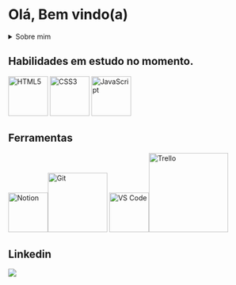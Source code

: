 # Olá, Bem vindo(a)

<details>
  <summary>Sobre mim</summary>
  <ul>
   Me chamo Diogo, sou estudante de análise e desenvolvimento de sistemas (4 semestre). E atualmente, estou estudando sobre Front-End. Meu objetivo é unir um design intuitivo e elegante, com código eficiente para entregar projetos de alta qualidade.
Atualmente estou aprendendo sobre as linguagens que envolvem mais o Front-End, mas também tenho curiosidade em aprender como funcionam as coisas no Back-end, e com certeza será um dos meus próximos passos. Recentemente estou estudando sobre html e css, e logo depois meus alvos são JavaScript e Python, e provavelmente também C#. Também estou no momento adquirindo conhecimento sobre o sistema Linux, através de Maquinas Virtuais, e sobre algumas ferramentas, como Git, GitHub e Notion.
  </ul>
</details>


## Habilidades em estudo no momento.

<img src="https://upload.wikimedia.org/wikipedia/commons/thumb/6/61/HTML5_logo_and_wordmark.svg/120px-HTML5_logo_and_wordmark.svg.png" alt="HTML5" width="80"> <img src="https://upload.wikimedia.org/wikipedia/commons/thumb/d/d5/CSS3_logo_and_wordmark.svg/120px-CSS3_logo_and_wordmark.svg.png" alt="CSS3" width="80"> <img src="https://upload.wikimedia.org/wikipedia/commons/thumb/9/99/Unofficial_JavaScript_logo_2.svg/120px-Unofficial_JavaScript_logo_2.svg.png" alt="JavaScript" width="80">


## Ferramentas

<img src="https://upload.wikimedia.org/wikipedia/commons/thumb/e/e9/Notion-logo.svg/640px-Notion-logo.svg.png" alt="Notion" width="80"><img src="https://upload.wikimedia.org/wikipedia/commons/thumb/e/e0/Git-logo.svg/120px-Git-logo.svg.png" alt="Git" width="120"> <img src="https://upload.wikimedia.org/wikipedia/commons/thumb/9/9a/Visual_Studio_Code_1.35_icon.svg/120px-Visual_Studio_Code_1.35_icon.svg.png" alt="VS Code" width="80"><img src="https://upload.wikimedia.org/wikipedia/commons/thumb/7/7a/Trello-logo-blue.svg/640px-Trello-logo-blue.svg.png" alt="Trello" width="160">

## Linkedin
<div> 
 
  <a href="https://www.linkedin.com/in/diogo-carmo-300a2723b/" target="_blank"><img src="https://img.shields.io/badge/-LinkedIn-%230077B5?style=for-the-badge&logo=linkedin&logoColor=white" target="_blank"></a> 
  
</div>
